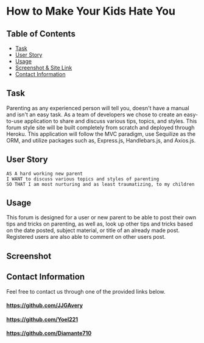 # How to Make Your Kids Hate You

## Table of Contents

* [Task](#Task)
* [User Story](#User-Story)
* [Usage](#Usage)
* [Screenshot & Site Link](#Screenshot)
* [Contact Information](#Contact-Information)

## <a name="Task"></a>Task

Parenting as any experienced person will tell you, doesn't have a manual and isn't an easy task. As a team of developers we chose to create an easy-to-use application to share and discuss various tips, topics, and styles. This forum style site will be built completely from scratch and deployed through Heroku. This application will follow the MVC paradigm, use Sequilize as the ORM, and utilize packages such as, Express.js, Handlebars.js, and Axios.js.

## <a name="User Story"></a>User Story

```
AS A hard working new parent
I WANT to discuss various topics and styles of parenting
SO THAT I am most nurturing and as least traumatizing, to my children
```

## <a name="Usage"></a>Usage

This forum is designed for a user or new parent to be able to post their own tips and tricks on parenting, as well as, look up other tips and tricks based on the date posted, subject material, or title of an already made post. Registered users are also able to comment on other users post. 

## <a name="Screenshot & Site Link"></a>Screenshot



## <a name="Contact Information"></a>Contact Information

Feel free to contact us through one of the provided links below.
#### https://github.com/JJGAvery
#### https://github.com/Yoel221
#### https://github.com/Diamante710